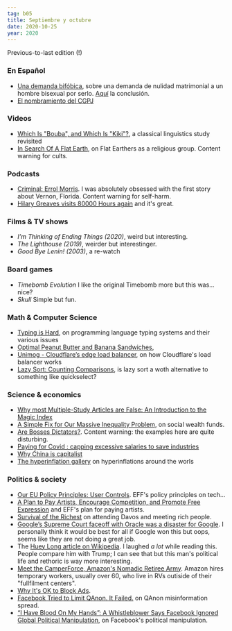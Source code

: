 ```yaml
---
tag: b05
title: Septiembre y octubre
date: 2020-10-25
year: 2020
---
```


Previous-to-last edition (!)

### En Español

- [Una demanda bifóbica](http://asihablociceron.blogspot.com/2020/10/una-demanda-bifobica.html), sobre una demanda de nulidad matrimonial a un hombre bisexual por serlo. [Aquí](https://elpais.com/sociedad/2020-10-20/una-juez-condena-a-un-hombre-por-ocultar-a-su-esposa-que-habia-tenido-relaciones-homosexuales.html#comentarios) la conclusión.
- [El nombramiento del CGPJ](http://asihablociceron.blogspot.com/2020/10/el-nombramiento-del-cgpj.html)

### Videos

- [Which Is "Bouba", and Which Is "Kiki"?](https://www.youtube.com/watch?v=1TDIAObsqcs), a classical linguistics study revisited
- [In Search Of A Flat Earth](https://youtu.be/JTfhYyTuT44), on Flat Earthers as a religious group. Content warning for cults.

### Podcasts

- [Criminal: Errol Morris](https://thisiscriminal.com/episode-148-errol-morris-9-25-2020/). I was absolutely obsessed with the first story about Vernon, Florida. Content warning for self-harm.
- [Hilary Greaves visits 80000 Hours again](https://80000hours.org/podcast/episodes/hilary-greaves-comparing-existence-and-non-existence/) and it's great.

### Films & TV shows

- *I’m Thinking of Ending Things (2020)*, weird but interesting.
- *The Lighthouse (2019)*, weirder but interestinger.
- *Good Bye Lenin! (2003)*, a re-watch

### Board games

- *Timebomb Evolution* I like the original Timebomb more but this was… nice?
- *Skull* Simple but fun.

### Math & Computer Science

- [Typing is Hard](https://typing-is-hard.ch/?s=09), on programming language typing systems and their various issues
- [Optimal Peanut Butter and Banana Sandwiches](https://www.ethanrosenthal.com/2020/08/25/optimal-peanut-butter-and-banana-sandwiches/),
- [Unimog - Cloudflare’s edge load balancer](https://blog.cloudflare.com/unimog-cloudflares-edge-load-balancer/), on how Cloudflare's load balancer works
- [Lazy Sort: Counting Comparisons](https://jaspervdj.be/posts/2020-09-17-lazysort.html), is lazy sort a woth alternative to something like quickselect?

### Science & economics

- [Why most Multiple-Study Articles are False: An Introduction to the Magic Index](https://replicationindex.com/2018/02/18/why-most-multiple-study-articles-are-false-an-introduction-to-the-magic-index/)
- [A Simple Fix for Our Massive Inequality Problem](https://www.nytimes.com/2017/11/30/opinion/inequality-social-wealth-fund.html), on social wealth funds.
- [Are Bosses Dictators?](https://www.newyorker.com/books/page-turner/are-bosses-dictators). Content warning: the examples here are quite disturbing.
- [Paying for Covid : capping excessive salaries to save industries](https://autonomy.work/portfolio/payratios/)
- [Why China is capitalist](https://lausan.hk/2020/why-china-is-capitalist/)
- [The hyperinflation gallery](https://lcamtuf.coredump.cx/hyper/?s=09) on hyperinflations around the worls

### Politics & society

- [Our EU Policy Principles: User Controls](https://www.eff.org/deeplinks/2020/08/our-eu-policy-principles-user-controls). EFF's policy principles on tech…
- [A Plan to Pay Artists, Encourage Competition, and Promote Free Expression](https://www.eff.org/deeplinks/2020/05/plan-pay-artists-encourage-competition-and-promote-free-expression) and EFF's plan for paying artists.
- [Survival of the Richest](https://onezero.medium.com/survival-of-the-richest-9ef6cddd0cc1) on attending Davos and meeting rich people.
- [Google’s Supreme Court faceoff with Oracle was a disaster for Google](https://arstechnica.com/tech-policy/2020/10/googles-supreme-court-faceoff-with-oracle-was-a-disaster-for-google). I personally think it would be best for all if Google won this but oops, seems like they are not doing a great job.
- The [Huey Long article on Wikipedia](https://en.wikipedia.org/wiki/Huey_Long). I laughed *a lot* while reading this. People compare him with Trump; I can see that but this man's political life and rethoric is way more interesting.
- [Meet the CamperForce, Amazon's Nomadic Retiree Army](https://www.wired.com/story/meet-camperforce-amazons-nomadic-retiree-army/). Amazon hires temporary workers, usually over 60, who live in RVs outiside of their "fullfilment centers".
- [Why It's OK to Block Ads](http://blog.practicalethics.ox.ac.uk/2015/10/why-its-ok-to-block-ads/).
- [Facebook Tried to Limit QAnon. It Failed.](https://www.nytimes.com/2020/09/18/technology/facebook-tried-to-limit-qanon-it-failed.html) on QAnon misinformation spread.
- [“I Have Blood On My Hands”: A Whistleblower Says Facebook Ignored Global Political Manipulation](https://www.buzzfeednews.com/article/craigsilverman/facebook-ignore-political-manipulation-whistleblower-memo), on Facebook's political manipulation.
